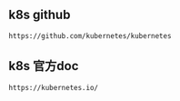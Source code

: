 
## k8s github
```
https://github.com/kubernetes/kubernetes
```

## k8s 官方doc
```
https://kubernetes.io/
```
